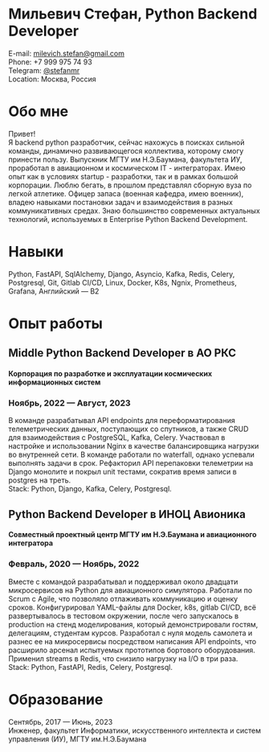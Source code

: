# Мильевич Стефан, Python Backend Developer
E-mail: milevich.stefan@gmail.com  
Phone: +7 999 975 74 93   
Telegram: [@stefanmr](https://t.me/stefanmr)   
Location: Москва, Россия   

# Обо мне
Привет!  
Я backend python разработчик, сейчас нахожусь в поисках сильной команды, динамично развивающегося коллектива, которому смогу принести пользу. Выпускник МГТУ им Н.Э.Баумана, факультета ИУ, проработал в  авиационном и космическом IT - интеграторах. Имею опыт как в условиях startup - разработки, так и в рамках большой корпорации. Люблю бегать, в прошлом представлял сборную вуза по легкой атлетике. Офицер запаса (военная кафедра, имею военник), владею навыками постановки задач и взаимодействия в разных коммуникативных средах. Знаю большинство современных актуальных технологий, используемых в Enterprise Python Backend Development. 

# Навыки
Python, FastAPI, SqlAlchemy, Django, Asyncio, Kafka, Redis, Celery, Postgresql, Git, Gitlab CI/CD, Linux, Docker, K8s, Ngnix, Prometheus, Grafana, Английский — B2

# Опыт работы
## Middle Python Backend Developer в АО РКС  
#### Корпорация по разработке и эксплуатации космических информационных систем  
### Ноябрь, 2022 — Август, 2023  
В команде разрабатывал API endpoints для переформатирования телеметрических данных, поступающих со спутников, а также CRUD для взаимодействия с PostgreSQL, Kafka, Celery. Участвовал в настройке и использовании Nginx в качестве балансировщика нагрузки во внутренней сети. В команде работали по waterfall, однако успевали выполнять задачи в срок. Рефакторил API перепаковки телеметрии на Django монолите и покрыл unit тестами, сократив время записи в postgres на треть.  
Stack: Python, Django, Kafka, Celery, Postgresql.

## Python Backend Developer в ИНОЦ Авионика
#### Совместный проектный центр МГТУ им Н.Э.Баумана и авиационного интегратора
### Февраль, 2020 — Ноябрь, 2022
Вместе с командой разрабатывал и поддерживал около двадцати микросервисов на Python для авиационного симулятора. Работали по Scrum с Agile, что позволяло отлаживать коммуникацию и оценку сроков. Конфигурировал YAML-файлы для Docker, k8s, gitlab CI/CD, всё развертывалось в тестовом окружении, после чего запускалось в production на стенд моделирования, который демонстрировали гостям, делегациям, студентам курсов. Разработал с нуля модель самолета и разнес ее на микросервисы посредством написания API endpoints, что расширило арсенал испытуемых прототипов бортового оборудования. Применил streams в Redis, что снизило нагрузку на I/O в три раза.  
Stack: Python, FastAPI, Redis, Celery, Postgresql.

# Образование
Сентябрь, 2017 — Июнь, 2023  
Инженер, факультет Информатики, искусственного интеллекта и систем управления (ИУ), 
МГТУ им.Н.Э.Баумана 


